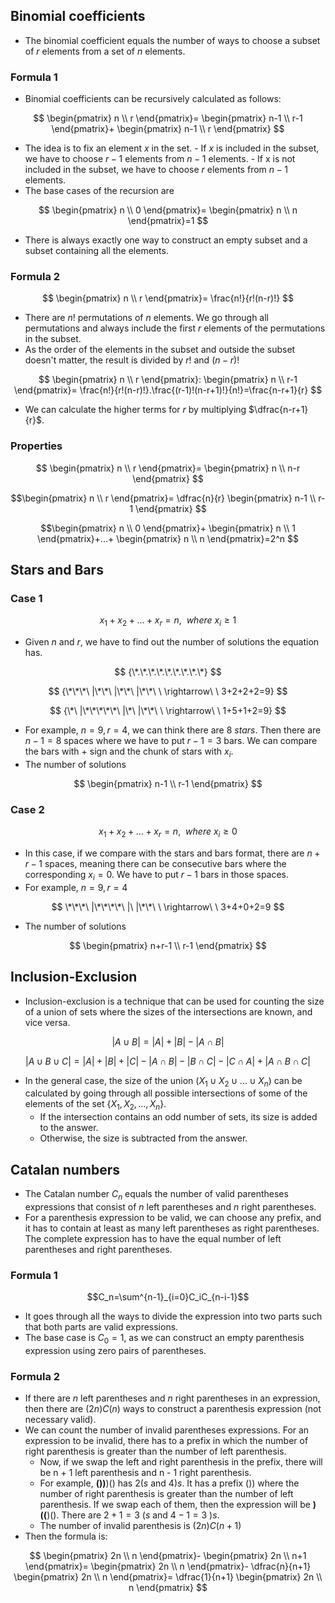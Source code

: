 ## Binomial coefficients
- The binomial coefficient equals the number of ways to choose a subset of $r$ elements from a set of $n$ elements.

### Formula 1
- Binomial coefficients can be recursively calculated as follows: 

$$
\begin{pmatrix}
n \\
r
\end{pmatrix}=
\begin{pmatrix}
n-1 \\
r-1
\end{pmatrix}+
\begin{pmatrix}
n-1 \\
r
\end{pmatrix}
$$

- The idea is to fix an element $x$ in the set.
		- If $x$ is included in the subset, we have to choose $r - 1$ elements from $n -1$ elements.
		- If x is not included in the subset, we have to choose $r$ elements from $n - 1$ elements.
- The base cases of the recursion are

$$
\begin{pmatrix}
n \\
0
\end{pmatrix}=
\begin{pmatrix}
n \\
n
\end{pmatrix}=1
$$

- There is always exactly one way to construct an empty subset and a subset containing all the elements.

### Formula 2
$$
\begin{pmatrix}
n \\
r
\end{pmatrix}=
\frac{n!}{r!(n-r)!}
$$
- There are $n!$ permutations of $n$ elements. We go through all permutations and always include the first $r$ elements of the permutations in the subset.
- As the order of the elements in the subset and outside the subset doesn't matter, the result is divided by $r!$ and $(n-r)!$

$$
\begin{pmatrix}
n \\
r
\end{pmatrix}:
\begin{pmatrix}
n \\
r-1
\end{pmatrix}=
\frac{n!}{r!(n-r)!}.\frac{(r-1)!(n-r+1)!}{n!}=\frac{n-r+1}{r}
$$

- We can calculate the higher terms for $r$ by multiplying $\dfrac{n-r+1}{r}$.

### Properties

$$
\begin{pmatrix}
n \\
r
\end{pmatrix}=
\begin{pmatrix}
n \\
n-r
\end{pmatrix}
$$

$$\begin{pmatrix}
n \\
r
\end{pmatrix}=
\dfrac{n}{r}
\begin{pmatrix}
n-1 \\
r-1
\end{pmatrix}
$$

$$\begin{pmatrix}
n \\
0
\end{pmatrix}+
\begin{pmatrix}
n \\
1
\end{pmatrix}+...+
\begin{pmatrix}
n \\
n
\end{pmatrix}=2^n
$$

## Stars and Bars

### Case 1

$$
x_1+x_2+...+x_r=n,\ \ where\ x_i\ge1
$$
- Given $n$ and $r$, we have to find out the number of solutions the equation has.

$$
{\*.\*.\*.\*.\*.\*.\*.\*.\*}
$$

$$
{\*\*\*\ |\*\*\ |\*\*\ |\*\*\ \ \rightarrow\ \ 3+2+2+2=9}
$$

$$
{\*\ |\*\*\*\*\*\ |\*\ |\*\*\ \ \rightarrow\ \ 1+5+1+2=9}
$$

- For example, $n=9, r=4$, we can think there are $8\ stars$. Then there are $n - 1=8$ spaces where we have to put $r-1=3$ bars. We can compare the bars with $+$ sign and the chunk of stars with $x_i$.
- The number of solutions

$$
\begin{pmatrix}
n-1 \\
r-1
\end{pmatrix}
$$

### Case 2

$$
x_1+x_2+...+x_r=n,\ \ where\ x_i\ge0
$$

- In this case, if we compare with the stars and bars format, there are $n+r-1$ spaces, meaning there can be consecutive bars where the corresponding $x_i=0$. We have to put $r-1$ bars in those spaces.
- For example, $n=9, r=4$

$$
\*\*\*\ |\*\*\*\*\ |\ |\*\*\ \ \rightarrow\ \ 3+4+0+2=9
$$
- The number of solutions

$$
\begin{pmatrix}
n+r-1 \\
r-1
\end{pmatrix}
$$

## Inclusion-Exclusion
- Inclusion-exclusion is a technique that can be used for counting the size of a union of sets where the sizes of the intersections are known, and vice versa.

$$
|A\cup B|=|A|+|B|-|A\cap B|
$$

$$
|A \cup B \cup C|=|A|+|B|+|C|-|A\cap B|-|B\cap C|-|C\cap A|+|A\cap B\cap C|
$$

- In the general case, the size of the union $(X_1 \cup X_2 \cup...\cup X_n)$ can be calculated by going through all possible intersections of some of the elements of the set $\{X_1, X_2, ..., X_n\}$.
	- If the intersection contains an odd number of sets, its size is added to the answer.
	- Otherwise, the size is subtracted from the answer.

## Catalan numbers
- The Catalan number $C_n$ equals the number of valid parentheses expressions that consist of $n$ left parentheses and $n$ right parentheses.
- For a parenthesis expression to be valid, we can choose any prefix, and it has to contain at least as many left parentheses as right parentheses. The complete expression has to have the equal number of left parentheses and right parentheses.

### Formula 1
$$C_n=\sum^{n-1}_{i=0}C_iC_{n-i-1}$$
- It goes through all the ways to divide the expression into two parts such that both parts are valid expressions.
- The base case is $C_0=1$, as we can construct an empty parenthesis expression using zero pairs of parentheses.

### Formula 2
- If there are $n$ left parentheses and $n$ right parentheses in an expression, then there are $(2n)C(n)$ ways to construct a parenthesis expression (not necessary valid).
- We can count the number of invalid parentheses expressions. For an expression to be invalid, there has to a prefix in which the number of right parenthesis is greater than the number of left parenthesis.
	- Now, if we swap the left and right parenthesis in the prefix, there will be n + 1 left parenthesis and n - 1 right parenthesis.
	- For example, **())**)() has $2 (s$ and $4)s$. It has a prefix $())$ where the number of right parenthesis is greater than the number of left parenthesis. If we swap each of them, then the expression will be **)((**)(). There are $2+1=3$ $(s$ and $4-1=3$ $)s$.
	- The number of invalid parenthesis is $(2n)C(n+1)$
- Then the formula is:

$$
\begin{pmatrix}
2n \\
n
\end{pmatrix}-
\begin{pmatrix}
2n \\
n+1
\end{pmatrix}=
\begin{pmatrix}
2n \\
n
\end{pmatrix}-
\dfrac{n}{n+1}
\begin{pmatrix}
2n \\
n
\end{pmatrix}=
\dfrac{1}{n+1}
\begin{pmatrix}
2n \\
n
\end{pmatrix}
$$


